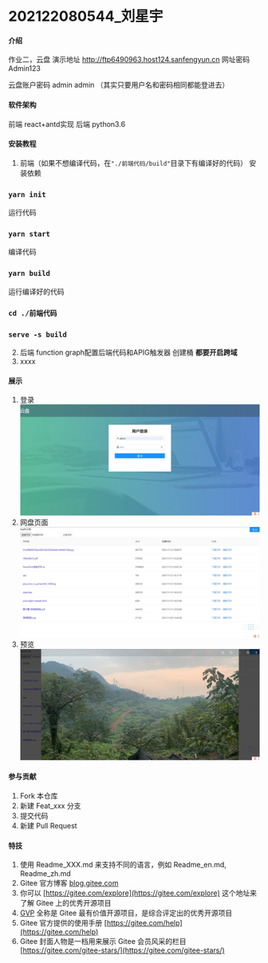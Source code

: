 # 202122080544_刘星宇

#### 介绍
作业二，云盘
演示地址 http://ftp6490963.host124.sanfengyun.cn
网址密码 Admin123

云盘账户密码 admin admin
（其实只要用户名和密码相同都能登进去）
#### 软件架构
前端 react+antd实现
后端 python3.6

#### 安装教程

1.  前端（如果不想编译代码，在`"./前端代码/build"`目录下有编译好的代码）
安装依赖
### `yarn init`
运行代码
### `yarn start`
编译代码
### `yarn build`
运行编译好的代码
### `cd ./前端代码`
### `serve -s build`

2.  后端
function graph配置后端代码和APIG触发器
创建桶
**都要开启跨域**
3.  xxxx

#### 展示

1.  登录
![登录](/result/登录.jpg "Magic Gardens")
2.  网盘页面
![网盘页面](/result/网盘页面.jpg "Magic Gardens")
3.  预览
![预览](/result/预览.png "Magic Gardens")


#### 参与贡献

1.  Fork 本仓库
2.  新建 Feat_xxx 分支
3.  提交代码
4.  新建 Pull Request


#### 特技

1.  使用 Readme\_XXX.md 来支持不同的语言，例如 Readme\_en.md, Readme\_zh.md
2.  Gitee 官方博客 [blog.gitee.com](https://blog.gitee.com)
3.  你可以 [https://gitee.com/explore](https://gitee.com/explore) 这个地址来了解 Gitee 上的优秀开源项目
4.  [GVP](https://gitee.com/gvp) 全称是 Gitee 最有价值开源项目，是综合评定出的优秀开源项目
5.  Gitee 官方提供的使用手册 [https://gitee.com/help](https://gitee.com/help)
6.  Gitee 封面人物是一档用来展示 Gitee 会员风采的栏目 [https://gitee.com/gitee-stars/](https://gitee.com/gitee-stars/)
